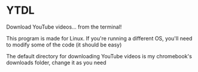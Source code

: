 # YTDL

Download YouTube videos... from the terminal!

This program is made for Linux. If you're running a different OS, you'll
need to modify some of the code (it should be easy)

The default directory for downloading YouTube videos is my chromebook's
downloads folder, change it as you need
